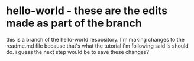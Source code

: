 # hello-world - these are the edits made as part of the branch

this is a branch of the hello-world respository.
I'm making changes to the readme.md file because that's what the tutorial i'm following
said is should do. i guess the next step would be to save these changes?
